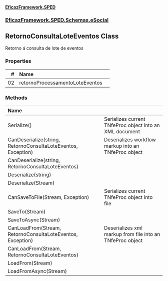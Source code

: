 #### [EficazFramework.SPED](EficazFrameworkSPED.md 'EficazFramework SPED')
### [EficazFramework.SPED.Schemas.eSocial](EficazFramework.SPED.Schemas.eSocial.md 'EficazFramework.SPED.Schemas.eSocial')

## RetornoConsultaLoteEventos Class

Retorno á consulta de lote de eventos
### Properties

| # | Name | |
| ---: | :--- | :--- |
| 02 | retornoProcessamentoLoteEventos |  |
### Methods

| Name | |
| :--- | :--- |
| Serialize() | Serializes current TNfeProc object into an XML document |
| CanDeserialize(string, RetornoConsultaLoteEventos, Exception) | Deserializes workflow markup into an TNfeProc object |
| CanDeserialize(string, RetornoConsultaLoteEventos) |  |
| Deserialize(string) |  |
| Deserialize(Stream) |  |
| CanSaveToFile(Stream, Exception) | Serializes current TNfeProc object into file |
| SaveTo(Stream) |  |
| SaveToAsync(Stream) |  |
| CanLoadFrom(Stream, RetornoConsultaLoteEventos, Exception) | Deserializes xml markup from file into an TNfeProc object |
| CanLoadFrom(Stream, RetornoConsultaLoteEventos) |  |
| LoadFrom(Stream) |  |
| LoadFromAsync(Stream) |  |
